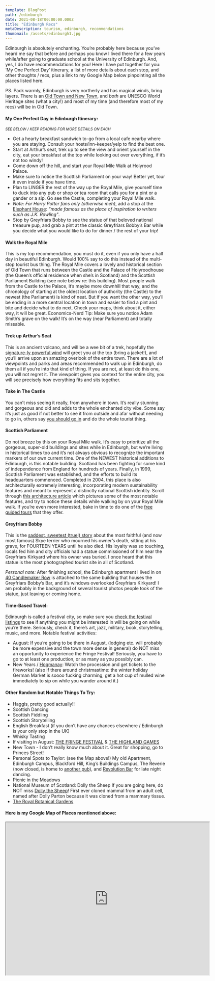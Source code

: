 ```yaml
---
template: BlogPost
path: /edinburgh
date: 2021-08-18T00:00:00.000Z
title: "Edinburgh Recs"
metaDescription: tourism, edinburgh, recommendations
thumbnail: /assets/edinburgh1.jpg
---
```


Edinburgh is absolutely enchanting. You’re probably here because you’ve heard me say that before and perhaps you know I lived there for a few years while/after going to graduate school at the University of Edinburgh. And, yes, I do have recommendations for you! Here I have put together for you: ‘My One Perfect Day’ itinerary, a list of more details about each stop, and other thoughts / recs, plus a link to my Google Map below pinpointing all the places listed here.

PS. Pack warmly, Edinburgh is very northerly and has magical winds, bring layers. There is an <a href="https://theculturetrip.com/europe/united-kingdom/scotland/articles/should-you-stay-in-edinburghs-old-town-or-new-town/" target="_blank">Old Town and New Town</a>, and _both_ are UNESCO World Heritage sites (what a city!) and most of my time (and therefore most of my recs) will be in Old Town.

#### My One Perfect Day in Edinburgh Itinerary:

_<small>SEE BELOW / KEEP READING FOR MORE DETAILS ON EACH</small>_

- Get a hearty breakfast sandwich to-go from a local cafe nearby where you are staying. Consult your hosts/inn-keeper/yelp to find the best one.
- Start at Arthur’s seat, trek up to see the view and orient yourself in the city, eat your breakfast at the top while looking out over everything, if it’s not too windy!
- Come down off the hill, and start your Royal Mile Walk at Holyrood Palace.
- Make sure to notice the Scottish Parliament on your way! Better yet, tour it even inside if you have time.
- Plan to LINGER the rest of the way up the Royal Mile, give yourself time to duck into any pub or shop or tea room that calls you for a pint or a gander or a sip.
  Go see the Castle, completing your Royal Mile walk.
- _Note: For Harry Potter fans only (otherwise meh)_, add a stop at the <a href="https://elephanthouse.biz/" target="_blank">Elephant House</a>: _"made famous as the place of inspiration to writers such as J.K. Rowling"_.
- Stop by Greyfriars Bobby to see the statue of that beloved national treasure pup, and grab a pint at the classic Greyfriars Bobby’s Bar while you decide what you would like to do for dinner / the rest of your trip!

#### Walk the Royal Mile

This is my top recommendation, you must do it, even if you only have a half day in beautiful Edinburgh. Would 100% say to do this instead of the multi-stop tourist bus thing. The Royal Mile covers a lovely and historical section of Old Town that runs between the Castle and the Palace of Holyroodhouse (the Queen’s official residence when she’s in Scotland) and the Scottish Parliament Building (see note below re: this building). Most people walk from the Castle to the Palace, it’s maybe more downhill that way, and the chronology of starting at the oldest location of authority (the Castle) to the newest (the Parliament) is kind of neat. But if you want the other way, you’ll be ending in a more central location in town and easier to find a pint and bite and decide what to do next. Check your maps, think about it, either way, it will be great. Economics-Nerd Tip: Make sure you notice Adam Smith’s grave on the walk! It’s on the way (near Parliament) and totally missable.

#### Trek up Arthur’s Seat

This is an ancient volcano, and will be a wee bit of a trek, hopefully the <a href="https://www.youtube.com/watch?v=CINenhk__X8&ab_channel=wastingtimetay" target="_blank">signature-ly powerful wind</a> will greet you at the top (bring a jacket!), and you’ll arrive upon an amazing overlook of the entire town. There are a lot of viewpoints and parks and areas recommended to walk up in Edinburgh, do them all if you’re into that kind of thing. If you are not, at least do this one, you will not regret it. The viewpoint gives you context for the entire city, you will see precisely how everything fits and sits together.

#### Take in The Castle

You can’t miss seeing it really, from anywhere in town. It’s really stunning and gorgeous and old and adds to the whole enchanted city vibe. Some say it’s just as good if not better to see it from outside and afar without needing to go in, others say <a href="https://www.edinburghcastle.scot/" target="_blank">you should go in</a> and do the whole tourist thing.

#### Scottish Parliament

Do not breeze by this on your Royal Mile walk. It’s easy to prioritize all the gorgeous, super-old buildings and sites while in Edinburgh, but we’re living in historical times too and it’s not always obvious to recognize the important markers of our own current time. One of the NEWEST historical additions to Edinburgh, is this notable building. Scotland has been fighting for some kind of independence from England for hundreds of years. Finally, in 1999, Scottish Parliament was established, and the efforts to build its headquarters commenced. Completed in 2004, this place is also architecturally extremely interesting, incorporating modern sustainability features and meant to represent a distinctly national Scottish identity. Scroll through <a href="https://www.archdaily.com/111869/ad-classics-the-scottish-parliament-enric-miralles" target="_blank">this architecture article</a> which pictures some of the most notable features, and try to notice these details while walking by on your Royal Mile walk. If you’re even more interested, bake in time to do one of the <a href="https://www.parliament.scot/visit" target="_blank">free guided tours</a> that they offer.

#### Greyfriars Bobby

This is the <a href="https://scotlandwelcomesyou.com/greyfriars-bobby/" target="_blank">saddest, sweetest (true!) story</a> about the most faithful (and now most famous) Skye terrier who mourned his owner’s death, sitting at his grave, for FOURTEEN YEARS until he also died. His loyalty was so touching, locals fed him and city officials had a statue commissioned of him near the Greyfriars Kirkyard where his owner was buried. I once heard that this statue is the most photographed tourist site in all of Scotland.

_Personal note:_ After finishing school, the Edinburgh apartment I lived in on <a href="https://www.google.com/maps/place/Finance+Office,+40+Candlemaker+Row,+Edinburgh+EH1+2QE,+UK/@55.9470597,-3.191565,3a,75y,211.53h,90.26t/data=!3m7!1e1!3m5!1sm3wZtdey7OXea4iUICJAig!2e0!6shttps:%2F%2Fstreetviewpixels-pa.googleapis.com%2Fv1%2Fthumbnail%3Fpanoid%3Dm3wZtdey7OXea4iUICJAig%26cb_client%3Dsearch.gws-prod.gps%26w%3D86%26h%3D86%26yaw%3D215.18576%26pitch%3D0%26thumbfov%3D100!7i16384!8i8192!4m5!3m4!1s0x4887c79b2c0df669:0x673879496453a48e!8m2!3d55.9469904!4d-3.1916951" target="_blank">40 Candlemaker Row</a> is attached to the same building that houses the Greyfriars Bobby’s Bar, and it’s windows overlooked Greyfriars Kirkyard! I am probably in the background of several tourist photos people took of the statue, just leaving or coming home.

#### Time-Based Travel:

Edinburgh is called a festival city, so make sure you <a href="https://www.edinburghfestivalcity.com/" target="_blank">check the festival listings</a> to see if anything you might be interested in will be going on while you’re there. Seriously, check it, there’s art, jazz, military, book, storytelling, music, and more. Notable festival activities:

- August: If you’re going to be there in August, (lodging etc. will probably be more expensive and the town more dense in general) do NOT miss an opportunity to experience the Fringe Festival! Seriously, you have to go to at least one production, or as many as you possibly can.
- New Years / <a href="https://www.edinburghshogmanay.com/" target="_blank">Hogmanay</a>: Watch the procession and get tickets to the fireworks! (also if there around christmastime: the winter holiday German Market is soooo fucking charming, get a hot cup of mulled wine immediately to sip on while you wander around it.)

#### Other Random but Notable Things To Try:

- Haggis, pretty good actually!!
- Scottish Dancing
- Scottish Fiddling
- Scottish Storytelling
- English Breakfast (if you don’t have any chances elsewhere / Edinburgh is your only stop in the UK)
- Whisky Tasting
- If visiting in August: <a href="https://www.edfringe.com/" target="_blank">THE FRINGE FESTIVAL</a> & <a href="https://highlandgames.com/festival-information/" target="_blank">THE HIGHLAND GAMES</a>
- New Town - I don’t really know much about it. Great for shopping, go to Princes Street!
- Personal Spots to Taylor: (see the Map above!) My old Apartment, Edinburgh Campus, Blackford Hill, King’s Buildings Campus, The Reverie (now closed, is home to <a href="https://www.southpour.co.uk/" target="_blank">another pub</a>), and <a href="​​https://www.revolution-bars.co.uk/bar/edinburgh" target="_blank">Revolution Bar</a> for late night dancing.
- Picnic in the Meadows
- National Museum of Scotland: Dolly the Sheep If you are going here, do NOT miss <a href="https://www.nms.ac.uk/explore-our-collections/stories/natural-sciences/dolly-the-sheep/" target="_blank">Dolly the Sheep</a>! First ever cloned mammal from an adult cell, named after Dolly Parton because it was cloned from a mammary tissue.
- <a href="https://www.rbge.org.uk/visit/" target="_blank">The Royal Botanical Gardens</a>

#### Here is my Google Map of Places mentioned above:

<iframe src="https://www.google.com/maps/d/u/1/embed?mid=1nDKipgw6f4wv-9I4eY9qO_PlWq99GB2G" width="640" height="480"></iframe>
